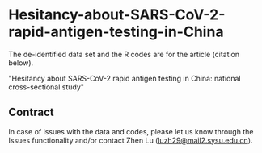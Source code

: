 # Hesitancy-about-SARS-CoV-2-rapid-antigen-testing-in-China

The de-identified data set and the R codes are for the article (citation below).

"Hesitancy about SARS-CoV-2 rapid antigen testing in China: national cross-sectional study"

## Contract

In case of issues with the data and codes, please let us know through the Issues functionality and/or contact Zhen Lu ([luzh29@mail2.sysu.edu.cn](mailto:luzh29@mail2.sysu.edu.cn)).